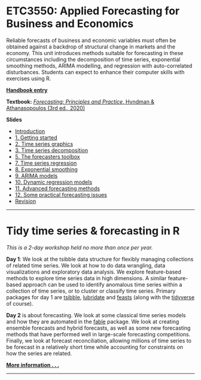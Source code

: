 # ETC3550: Applied Forecasting for Business and Economics

Reliable forecasts of business and economic variables must often be obtained against a backdrop of structural change in markets and the economy. This unit introduces methods suitable for forecasting in these circumstances including the decomposition of time series, exponential smoothing methods, ARIMA modelling, and regression with auto-correlated disturbances. Students can expect to enhance their computer skills with exercises using R.

**[Handbook entry](https://handbook.monash.edu/current/units/ETC3550)**

**Textbook:** [*Forecasting: Principles and Practice*, Hyndman & Athanasopoulos (3rd ed., 2020)](https://OTexts.org/fpp3/)

**Slides**

 * [Introduction](https://github.com/robjhyndman/ETC3550Slides/raw/fable/etc3550_intro.pdf)
 * [1. Getting started](https://github.com/robjhyndman/ETC3550Slides/raw/fable/1-getting-started.pdf)
 * [2. Time series graphics](https://github.com/robjhyndman/ETC3550Slides/raw/fable/2-tsgraphics.pdf)
 * [3. Time series decomposition](https://github.com/robjhyndman/ETC3550Slides/raw/fable/3-decomposition.pdf)
 * [5. The forecasters toolbox](https://github.com/robjhyndman/ETC3550Slides/raw/fable/5-toolbox.pdf)
 * [7. Time series regression](https://github.com/robjhyndman/ETC3550Slides/raw/fable/7-regression.pdf)
 * [8. Exponential smoothing](https://github.com/robjhyndman/ETC3550Slides/raw/fable/8-ets.pdf)
 * [9. ARIMA models](https://github.com/robjhyndman/ETC3550Slides/raw/fable/9-arima.pdf)
 * [10. Dynamic regression models](https://github.com/robjhyndman/ETC3550Slides/raw/fable/10-dynamic-regression.pdf)
 * [11. Advanced forecasting methods](https://github.com/robjhyndman/ETC3550Slides/raw/fable/11-advanced.pdf)
 * [12. Some practical forecasting issues](https://github.com/robjhyndman/ETC3550Slides/raw/fable/12-practical.pdf)
 * [Revision](https://github.com/robjhyndman/ETC3550Slides/raw/fable/revision.pdf)

* * *

# Tidy time series & forecasting in R

*This is a 2-day workshop held no more than once per year.*

**Day 1**: We look at the tsibble data structure for flexibly managing collections of related time series. We look at how to do data wrangling, data visualizations and exploratory data analysis. We explore feature-based methods to explore time series data in high dimensions. A similar feature-based approach can be used to identify anomalous time series within a collection of time series, or to cluster or classify time series. Primary packages for day 1 are [tsibble](https://cran.r-project.org/package=tsibble), [lubridate](https://cran.r-project.org/package=lubridate) and [feasts](https://cran.r-project.org/package=feasts) (along with the [tidyverse](http://tidyverse.org) of course).

**Day 2** is about forecasting. We look at some classical time series models and how they are automated in the [fable](https://cran.r-project.org/package=fable) package. We look at creating ensemble forecasts and hybrid forecasts, as well as some new forecasting methods that have performed well in large-scale forecasting competitions. Finally, we look at forecast reconciliation, allowing millions of time series to be forecast in a relatively short time while accounting for constraints on how the series are related.

[**More information . . .**](http://robjhyndman.com/workshop2020/)

* * *
